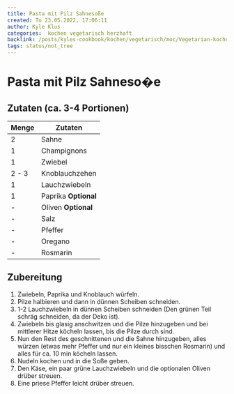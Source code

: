 ```yaml
---
title: Pasta mit Pilz Sahnesoße
created: Tu 23.05.2022, 17:06:11
author: Kyle Klus
categories:  kochen vegetarisch herzhaft
backlink: /posts/kyles-cookbook/kochen/vegetarisch/moc/Vegetarian-kochen-Recipes.html
tags: status/not_tree
---
```


# Pasta mit Pilz Sahneso�e

## Zutaten (ca. 3-4 Portionen)

| Menge            | Zutaten              |
| ---------------- | -------------------- |
| 2                | Sahne                |
| 1                | Champignons          |
| 1                | Zwiebel              |
| 2 - 3              | Knoblauchzehen       |
| 1                | Lauchzwiebeln        |
| 1                | Paprika **Optional** |
| -                | Oliven **Optional**  |
| -                | Salz                 |
| -                | Pfeffer              |
| -                | Oregano              |
| -                | Rosmarin             |

## Zubereitung

1. Zwiebeln, Paprika und Knoblauch würfeln.
2. Pilze halbieren und dann in dünnen Scheiben schneiden.
3. 1-2 Lauchzwiebeln in dünnen Scheiben schneiden (Den grünen Teil schräg schneiden, da der Deko ist).
4. Zwiebeln bis glasig anschwitzen und die Pilze hinzugeben und bei mittlerer Hitze köcheln lassen, bis die Pilze durch sind.
5. Nun den Rest des geschnittenen und die Sahne hinzugeben, alles würzen (etwas mehr Pfeffer und nur ein kleines bisschen Rosmarin) und alles für ca. 10 min köcheln lassen.
6. Nudeln kochen und in die Soße geben.
7. Den Käse, ein paar grüne Lauchzwiebeln und die optionalen Oliven drüber streuen.
8. Eine priese Pfeffer leicht drüber streuen.
